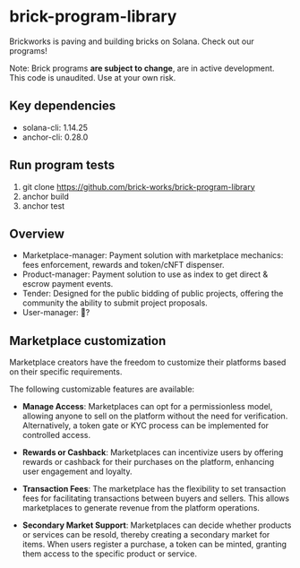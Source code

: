 # brick-program-library

Brickworks is paving and building bricks on Solana. Check out our programs!

Note: Brick programs **are subject to change**, are in active development. This code is unaudited. Use at your own risk.

## Key dependencies

- solana-cli: 1.14.25
- anchor-cli: 0.28.0

## Run program tests

1. git clone https://github.com/brick-works/brick-program-library
2. anchor build
3. anchor test

## Overview

- Marketplace-manager: Payment solution with marketplace mechanics: fees enforcement, rewards and token/cNFT dispenser.
- Product-manager: Payment solution to use as index to get direct & escrow payment events.
- Tender: Designed for the public bidding of public projects, offering the community the ability to submit project proposals.
- User-manager: 🥸?

## Marketplace customization

Marketplace creators have the freedom to customize their platforms based on their specific requirements. 

The following customizable features are available:
  
- **Manage Access**: Marketplaces can opt for a permissionless model, allowing anyone to sell on the platform without the need for verification. Alternatively, a token gate or KYC process can be implemented for controlled access.

- **Rewards or Cashback**: Marketplaces can incentivize users by offering rewards or cashback for their purchases on the platform, enhancing user engagement and loyalty.

- **Transaction Fees**: The marketplace has the flexibility to set transaction fees for facilitating transactions between buyers and sellers. This allows marketplaces to generate revenue from the platform operations.
  
- **Secondary Market Support**: Marketplaces can decide whether products or services can be resold, thereby creating a secondary market for items. When users register a purchase, a token can be minted, granting them access to the specific product or service.
